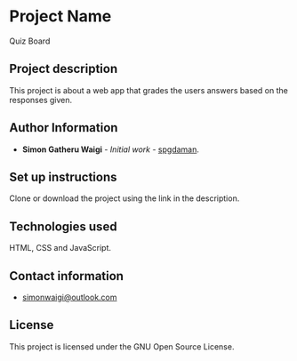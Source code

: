 # Project Name

Quiz Board

## Project description

This project is about a web app that grades the users answers based on the responses given.

## Author Information

* **Simon Gatheru Waigi** - *Initial work* - [spgdaman](https://github.com/spgdaman).

## Set up instructions

Clone or download the project using the link in the description.

## Technologies used

HTML, CSS and JavaScript.

## Contact information

* simonwaigi@outlook.com

## License

This project is licensed under the GNU Open Source License.
